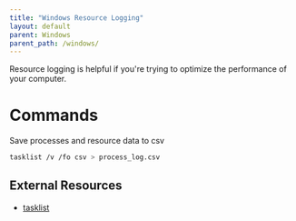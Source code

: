 ```yaml
---
title: "Windows Resource Logging"
layout: default
parent: Windows
parent_path: /windows/
---
```

Resource logging is helpful if you're trying to optimize the performance of your computer.


# Commands
Save processes and resource data to csv
```bash
tasklist /v /fo csv > process_log.csv
```


## **External Resources**
* [tasklist](https://docs.microsoft.com/en-us/windows-server/administration/windows-commands/tasklist)